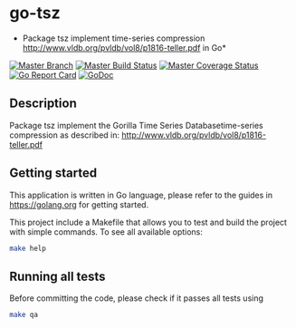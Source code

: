 # go-tsz

* Package tsz implement time-series compression http://www.vldb.org/pvldb/vol8/p1816-teller.pdf in Go*

[![Master Branch](https://img.shields.io/badge/branch-master-lightgray.svg)](https://github.com/tsenart/go-tsz/tree/master)
[![Master Build Status](https://secure.travis-ci.org/tsenart/go-tsz.svg?branch=master)](https://travis-ci.org/tsenart/go-tsz?branch=master)
[![Master Coverage Status](https://coveralls.io/repos/tsenart/go-tsz/badge.svg?branch=master&service=github)](https://coveralls.io/github/tsenart/go-tsz?branch=master)
[![Go Report Card](https://goreportcard.com/badge/github.com/tsenart/go-tsz)](https://goreportcard.com/report/github.com/tsenart/go-tsz)
[![GoDoc](https://godoc.org/github.com/tsenart/go-tsz?status.svg)](http://godoc.org/github.com/tsenart/go-tsz)

## Description

Package tsz implement the  Gorilla Time Series Databasetime-series compression as described in:
http://www.vldb.org/pvldb/vol8/p1816-teller.pdf


## Getting started

This application is written in Go language, please refer to the guides in https://golang.org for getting started.

This project include a Makefile that allows you to test and build the project with simple commands.
To see all available options:
```bash
make help
```

## Running all tests

Before committing the code, please check if it passes all tests using
```bash
make qa
```
